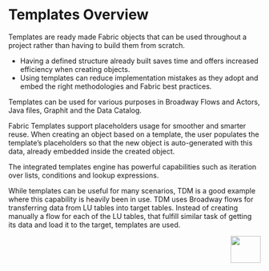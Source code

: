 # Templates Overview

Templates are ready made Fabric objects that can be used throughout a project rather than having to build them from scratch. 

* Having a defined structure already built saves time and offers increased efficiency when creating objects.
* Using templates can reduce implementation mistakes as they adopt and embed the right methodologies and Fabric best practices.

Templates can be used for various purposes in Broadway Flows and Actors, Java files, Graphit and the Data Catalog.

Fabric Templates support placeholders usage for smoother and smarter reuse. When creating an object based on a template, the user populates the template’s placeholders so that the new object is auto-generated with this data, already embedded inside the created object.

The integrated templates engine has powerful capabilities such as iteration over lists, conditions and lookup expressions. 

While templates can be useful for many scenarios, TDM is a good example where this capability is heavily been in use. TDM uses Broadway flows for transferring data from LU tables into target tables. Instead of creating manually a flow for each of the LU tables, that fulfill similar task of getting its data and load it to the target, templates are used.   




[<img align="right" width="60" height="54" src="/articles/images/Next.png">](02_create_and_edit_template.md)  

